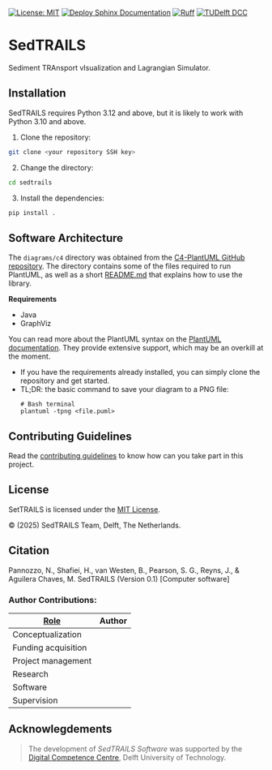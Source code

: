 [![License: MIT](https://img.shields.io/badge/License-MIT-yellow.svg)](https://opensource.org/licenses/MIT)
[![Deploy Sphinx Documentation](https://github.com/sedtrails/sedtrails/actions/workflows/publish.yml/badge.svg)](https://github.com/sedtrails/sedtrails/actions/workflows/publish.yml)
[![Ruff](https://github.com/sedtrails/sedtrails/actions/workflows/ruff.yml/badge.svg?branch=dev)](https://github.com/sedtrails/sedtrails/actions/workflows/ruff.yml)
[![TUDelft DCC](https://img.shields.io/badge/tu_delft-DCC-black?style=flat&label=TU%20Delft&labelColor=%23000000%20&color=%2300A6D6)](https://dcc.tudelft.nl)

# SedTRAILS
Sediment TRAnsport vIsualization and Lagrangian Simulator.

## Installation

SedTRAILS requires Python 3.12 and above, but it is likely to work with Python 3.10 and above.

1. Clone the repository:
```bash
git clone <your repository SSH key>
```

2. Change the directory:
```bash
cd sedtrails
```
3. Install the dependencies:
```bash
pip install .
```

## Software Architecture
The `diagrams/c4` directory was obtained from the [C4-PlantUML GitHub repository](https://github.com/plantuml-stdlib/C4-PlantUML). The directory contains some of the files required to run PlantUML, as well as a short [README.md](https://github.com/sedtrails/sedtrails/blob/main/diagrams/c4/README.md) that explains how to use the library.

**Requirements** 
- Java
- GraphViz

You can read more about the PlantUML syntax on the [PlantUML documentation](https://plantuml.com/command-line). They provide extensive support, which may be an overkill at the moment.
- If you have the requirements already installed, you can simply clone the repository and get started. 
- TL;DR: the basic command to save your diagram to a PNG file: 
    ```shell
    # Bash terminal
    plantuml -tpng <file.puml>
    ```

## Contributing Guidelines

Read the [contributing guidelines](CONTRIBUTING.md) to know how can you take part in this project. 

## License

SetTRAILS is licensed under the [MIT License](LICENSE).

&copy; (2025) SedTRAILS Team, Delft, The Netherlands. 

## Citation

Pannozzo, N., Shafiei, H., van Westen, B., Pearson, S. G., Reyns, J., & Aguilera Chaves, M. SedTRAILS (Version 0.1) [Computer software]

### Author Contributions:
| [Role](https://credit.niso.org/contributor-roles-defined/) | Author |
|------|--------|
| Conceptualization |  |
| Funding acquisition | |
| Project management |  |
| Research |  |
| Software |  |
| Supervision |  |

## Acknowlegdements

> The development of *SedTRAILS Software* was supported by the [Digital Competence Centre](https://dcc.tudelft.nl/), Delft University of Technology. 
